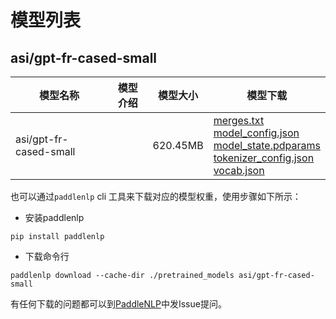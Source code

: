 #  模型列表

## asi/gpt-fr-cased-small

| 模型名称 | 模型介绍 | 模型大小  | 模型下载 |
| --- | --- | --- | --- |
|asi/gpt-fr-cased-small|  | 620.45MB | [merges.txt](https://bj.bcebos.com/paddlenlp/models/community/asi/gpt-fr-cased-small/merges.txt)<br>[model_config.json](https://bj.bcebos.com/paddlenlp/models/community/asi/gpt-fr-cased-small/model_config.json)<br>[model_state.pdparams](https://bj.bcebos.com/paddlenlp/models/community/asi/gpt-fr-cased-small/model_state.pdparams)<br>[tokenizer_config.json](https://bj.bcebos.com/paddlenlp/models/community/asi/gpt-fr-cased-small/tokenizer_config.json)<br>[vocab.json](https://bj.bcebos.com/paddlenlp/models/community/asi/gpt-fr-cased-small/vocab.json) |

也可以通过`paddlenlp` cli 工具来下载对应的模型权重，使用步骤如下所示：

* 安装paddlenlp

```shell
pip install paddlenlp
```

* 下载命令行

```shell
paddlenlp download --cache-dir ./pretrained_models asi/gpt-fr-cased-small
```

有任何下载的问题都可以到[PaddleNLP](https://github.com/PaddlePaddle/PaddleNLP)中发Issue提问。